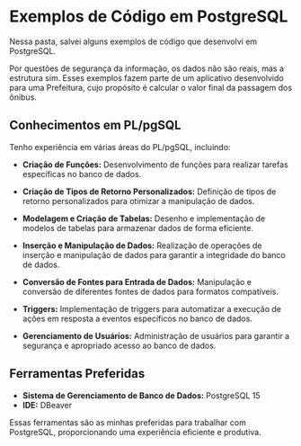 # Exemplos de Código em PostgreSQL

Nessa pasta, salvei alguns exemplos de código que desenvolvi em PostgreSQL. 

Por questões de segurança da informação, os dados não são reais, mas a estrutura sim. Esses exemplos fazem parte de um aplicativo desenvolvido para uma Prefeitura, cujo propósito é calcular o valor final da passagem dos ônibus.

## Conhecimentos em PL/pgSQL

Tenho experiência em várias áreas do PL/pgSQL, incluindo:

- **Criação de Funções:** Desenvolvimento de funções para realizar tarefas específicas no banco de dados.

- **Criação de Tipos de Retorno Personalizados:** Definição de tipos de retorno personalizados para otimizar a manipulação de dados.

- **Modelagem e Criação de Tabelas:** Desenho e implementação de modelos de tabelas para armazenar dados de forma eficiente.

- **Inserção e Manipulação de Dados:** Realização de operações de inserção e manipulação de dados para garantir a integridade do banco de dados.

- **Conversão de Fontes para Entrada de Dados:** Manipulação e conversão de diferentes fontes de dados para formatos compatíveis.

- **Triggers:** Implementação de triggers para automatizar a execução de ações em resposta a eventos específicos no banco de dados.

- **Gerenciamento de Usuários:** Administração de usuários para garantir a segurança e apropriado acesso ao banco de dados.

## Ferramentas Preferidas

- **Sistema de Gerenciamento de Banco de Dados:** PostgreSQL 15
- **IDE:** DBeaver

Essas ferramentas são as minhas preferidas para trabalhar com PostgreSQL, proporcionando uma experiência eficiente e produtiva.
